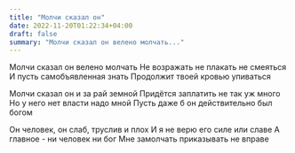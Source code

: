 ```yaml
---
title: "Молчи сказал он"
date: 2022-11-20T01:22:34+04:00
draft: false
summary: "Молчи сказал он велено молчать..."
---
```


Молчи сказал он велено молчать
Не возражать не плакать не смеяться
И пусть самобъявленная знать
Продолжит твоей кровью упиваться

Молчи сказал он и за рай земной
Придётся заплатить не так уж много
Но у него нет власти надо мной 
Пусть даже б он действительно был богом

Он человек, он слаб, труслив и плох
И я не верю его силе или славе
А главное - ни человек ни бог
Мне замолчать приказывать не вправе